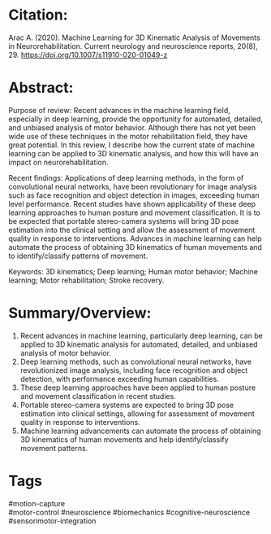 # Citation:  

Arac A. (2020). Machine Learning for 3D Kinematic Analysis of Movements in Neurorehabilitation. Current neurology and neuroscience reports, 20(8), 29. https://doi.org/10.1007/s11910-020-01049-z

# Abstract:

Purpose of review: Recent advances in the machine learning field, especially in deep learning, provide the opportunity for automated, detailed, and unbiased analysis of motor behavior. Although there has not yet been wide use of these techniques in the motor rehabilitation field, they have great potential. In this review, I describe how the current state of machine learning can be applied to 3D kinematic analysis, and how this will have an impact on neurorehabilitation.  

Recent findings: Applications of deep learning methods, in the form of convolutional neural networks, have been revolutionary for image analysis such as face recognition and object detection in images, exceeding human level performance. Recent studies have shown applicability of these deep learning approaches to human posture and movement classification. It is to be expected that portable stereo-camera systems will bring 3D pose estimation into the clinical setting and allow the assessment of movement quality in response to interventions. Advances in machine learning can help automate the process of obtaining 3D kinematics of human movements and to identify/classify patterns of movement.  

Keywords: 3D kinematics; Deep learning; Human motor behavior; Machine learning; Motor rehabilitation; Stroke recovery.

# Summary/Overview:

1. Recent advances in machine learning, particularly deep learning, can be applied to 3D kinematic analysis for automated, detailed, and unbiased analysis of motor behavior.  
2. Deep learning methods, such as convolutional neural networks, have revolutionized image analysis, including face recognition and object detection, with performance exceeding human capabilities.
3. These deep learning approaches have been applied to human posture and movement classification in recent studies.  
4. Portable stereo-camera systems are expected to bring 3D pose estimation into clinical settings, allowing for assessment of movement quality in response to interventions.  
5. Machine learning advancements can automate the process of obtaining 3D kinematics of human movements and help identify/classify movement patterns.   

# Tags

#motion-capture  
#motor-control
#neuroscience
#biomechanics 
#cognitive-neuroscience
#sensorimotor-integration